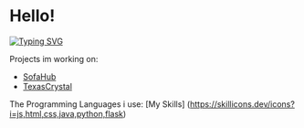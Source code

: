 
# Hello!

[![Typing SVG](https://readme-typing-svg.demolab.com?font=Fira+Code&pause=1000&color=F70000&width=435&lines=Hello+user!;My+name+is+trikkaYT;If+you+have+time%2C+you+can+look+at+my+Projects;Join+my+Discord+Server+to+contact+me)](https://git.io/typing-svg)




Projects im working on:
- [SofaHub](https://github.com/user/trikkayt/sofahub/usw/readme.md)
- [TexasCrystal](https://github.com/user/trikkayt/texascrystal/usw/readme.md)


The Programming Languages i use:
[My Skills]
(https://skillicons.dev/icons?i=js,html,css,java,python,flask)

